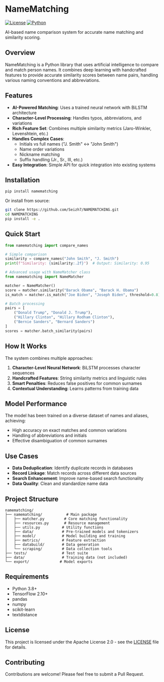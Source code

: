 # NameMatching

[![License](https://img.shields.io/badge/License-Apache%202.0-blue.svg)](https://opensource.org/licenses/Apache-2.0)
[![Python](https://img.shields.io/badge/Python-3.8%2B-blue.svg)](https://www.python.org/downloads/)

AI-based name comparison system for accurate name matching and similarity scoring.

## Overview

NameMatching is a Python library that uses artificial intelligence to compare and match person names. It combines deep learning with handcrafted features to provide accurate similarity scores between name pairs, handling various naming conventions and abbreviations.

## Features

- **AI-Powered Matching**: Uses a trained neural network with BiLSTM architecture
- **Character-Level Processing**: Handles typos, abbreviations, and variations
- **Rich Feature Set**: Combines multiple similarity metrics (Jaro-Winkler, Levenshtein, etc.)
- **Handles Complex Cases**: 
  - Initials vs full names ("J. Smith" ↔ "John Smith")
  - Name order variations
  - Nickname matching
  - Suffix handling (Jr., Sr., III, etc.)
- **Easy Integration**: Simple API for quick integration into existing systems

## Installation

```bash
pip install namematching
```

Or install from source:

```bash
git clone https://github.com/Seizh7/NAMEMATCHING.git
cd NAMEMATCHING
pip install -e .
```

## Quick Start

```python
from namematching import compare_names

# Simple comparison
similarity = compare_names("John Smith", "J. Smith")
print(f"Similarity: {similarity:.2f}")  # Output: Similarity: 0.95

# Advanced usage with NameMatcher class
from namematching import NameMatcher

matcher = NameMatcher()
score = matcher.similarity("Barack Obama", "Barack H. Obama")
is_match = matcher.is_match("Joe Biden", "Joseph Biden", threshold=0.8)

# Batch processing
pairs = [
    ("Donald Trump", "Donald J. Trump"),
    ("Hillary Clinton", "Hillary Rodham Clinton"),
    ("Bernie Sanders", "Bernard Sanders")
]
scores = matcher.batch_similarity(pairs)
```

## How It Works

The system combines multiple approaches:

1. **Character-Level Neural Network**: BiLSTM processes character sequences
2. **Handcrafted Features**: String similarity metrics and linguistic rules
3. **Smart Penalties**: Reduces false positives for common surnames
4. **Contextual Understanding**: Learns patterns from training data

## Model Performance

The model has been trained on a diverse dataset of names and aliases, achieving:
- High accuracy on exact matches and common variations
- Handling of abbreviations and initials
- Effective disambiguation of common surnames

## Use Cases

- **Data Deduplication**: Identify duplicate records in databases
- **Record Linkage**: Match records across different data sources
- **Search Enhancement**: Improve name-based search functionality
- **Data Quality**: Clean and standardize name data

## Project Structure

```
namematching/
├── namematching/           # Main package
│   ├── matcher.py         # Core matching functionality
│   ├── resources.py       # Resource management
│   ├── utils.py          # Utility functions
│   ├── data/             # Pre-trained models and tokenizers
│   ├── model/            # Model building and training
│   ├── metrics/          # Feature extraction
│   ├── databuild/        # Data generation
│   └── scraping/         # Data collection tools
├── tests/                # Test suite
├── data/                 # Training data (not included)
└── export/              # Model exports
```

## Requirements

- Python 3.8+
- TensorFlow 2.10+
- pandas
- numpy
- scikit-learn
- textdistance

## License

This project is licensed under the Apache License 2.0 - see the [LICENSE](LICENSE) file for details.

## Contributing

Contributions are welcome! Please feel free to submit a Pull Request.
